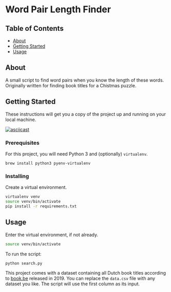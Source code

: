 # Word Pair Length Finder

## Table of Contents
+ [About](#about)
+ [Getting Started](#getting_started)
+ [Usage](#usage)

## About<a name = "about"></a>
A small script to find word pairs when you know the length of these words. Originally written for finding book titles for a Chistmas puzzle. 

## Getting Started<a name = "getting_started"></a>
These instructions will get you a copy of the project up and running on your local machine.

[![asciicast](https://asciinema.org/a/gvBbu4VUGI9uLQxTko5JU4RWu.svg)](https://asciinema.org/a/gvBbu4VUGI9uLQxTko5JU4RWu)

### Prerequisites

For this project, you will need Python 3 and (optionally) `virtualenv`.
```
brew install python3 pyenv-virtualenv
```

### Installing
Create a virtual environment.
```bash
virtualenv venv
source venv/bin/activate
pip install -r requirements.txt
```

## Usage<a name = "usage"></a>

Enter the virtual environment, if not already.
```bash
source venv/bin/activate
```

To run the script:
```bash
python search.py
```

This project comes with a dataset containing all Dutch book titles according to [book.be](https://book.be) released in 2019. You can replace the `data.csv` file with any dataset you like. The script will use the first column as its input.
